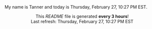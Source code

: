 My name is Tanner and today is Thursday, February 27, 10:27 PM EST.

<p align="center">This <i>README</i> file is generated <b>every 3 hours</b>!</br>Last refresh: Thursday, February 27, 10:27 PM EST<br /></p>
